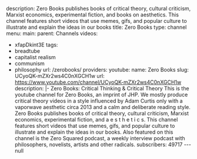 description: Zero Books publishes books of critical theory, cultural criticism, Marxist
  economics, experimental fiction, and books on aesthetics. This channel features
  short videos that use memes, gifs, and popular culture to illustrate and explain
  the ideas in our books
title: Zero Books
type: channel
menu:
  main:
    parent: Channels
videos:
- xfapDkint3E
tags:
- breadtube
- capitalist realism
- communism
- philosophy
url: /zerobooks/
providers:
  youtube:
    name: Zero Books
    slug: UCyoQK-mZXr2ws4C0nXGCH1w
    url: https://www.youtube.com/channel/UCyoQK-mZXr2ws4C0nXGCH1w
    description: |-
      Zero Books: Critical Thinking & Critical Theory
      This is the youtube channel for Zero Books, an imprint of JHP.  We mostly produce critical theory videos in a style influenced by Adam Curtis only with a vaporwave aesthetic circa 2013 and a calm and deliberate reading style.
      Zero Books publishes books of critical theory, cultural criticism, Marxist economics, experimental fiction, and a e s t h e t i c s.
      This channel features short videos that use memes, gifs, and popular culture to illustrate and explain the ideas in our books. Also featured on this channel is the Zero Squared podcast,  a weekly interview podcast with philosophers, novelists, artists and other radicals.
    subscribers: 49717
--- null
